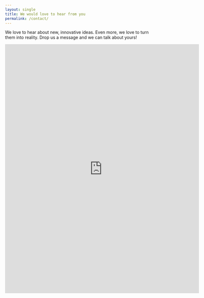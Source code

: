 ```yaml
---
layout: single
title: We would love to hear from you
permalink: /contact/
---
```


We love to hear about new, innovative ideas. Even more, we love to turn them into reality. Drop us a message and we can talk about yours!


<iframe src="https://docs.google.com/forms/d/e/1FAIpQLSeSFjZcrkrQkauA2klvCAsXKnINR2wGuRFJ8bcUg1lun932kw/viewform?embedded=true" width="640" height="821" frameborder="0" marginheight="0" marginwidth="0">Loading…</iframe>
 

